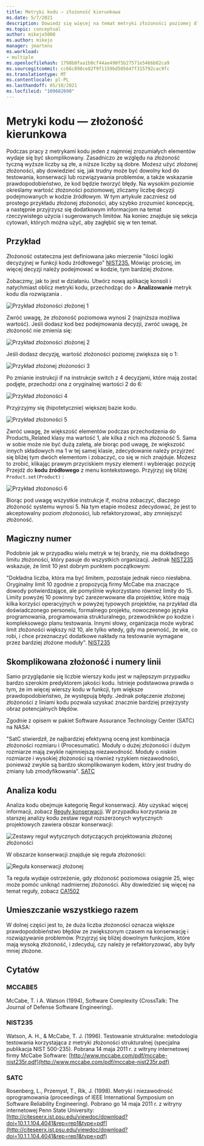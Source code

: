 ```yaml
---
title: Metryki kodu — złożoność kierunkowa
ms.date: 5/7/2021
description: Dowiedz się więcej na temat metryki złożoności poziomej dla metryk kodu w Visual Studio.
ms.topic: conceptual
author: mikejo5000
ms.author: mikejo
manager: jmartens
ms.workload:
- multiple
ms.openlocfilehash: 1798b0faa1b0cf44ae490f5b27571e5466b82ca9
ms.sourcegitcommit: cc66c898ce82f9f1159bd505647f315792cac9fc
ms.translationtype: MT
ms.contentlocale: pl-PL
ms.lasthandoff: 05/10/2021
ms.locfileid: "109682690"
---
```

# <a name="code-metrics---cyclomatic-complexity"></a>Metryki kodu — złożoność kierunkowa

Podczas pracy z metrykami kodu jeden z najmniej zrozumiałych elementów wydaje się być skomplikowany. Zasadniczo ze względu na złożoność tyczną wyższe liczby są złe, a niższe liczby są dobre. Możesz użyć złożonej złożoności, aby dowiedzieć się, jak trudny może być dowolny kod do testowania, konserwacji lub rozwiązywania problemów, a także wskazanie prawdopodobieństwo, że kod będzie tworzyć błędy. Na wysokim poziomie określamy wartość złożoności poziomowej, zliczamy liczbę decyzji podejmowanych w kodzie źródłowym. W tym artykule zaczniesz od prostego przykładu złożonej złożoności, aby szybko zrozumieć koncepcję, a następnie przyjrzysz się dodatkowym informacjom na temat rzeczywistego użycia i sugerowanych limitów. Na koniec znajduje się sekcja cytowań, których można użyć, aby zagłębić się w ten temat.

## <a name="example"></a>Przykład

Złożoność ostateczna jest definiowana jako mierzenie "ilości logiki decyzyjnej w funkcji kodu źródłowego" [NIST235.](#nist235) Mówiąc prościej, im więcej decyzji należy podejmować w kodzie, tym bardziej złożone.

Zobaczmy, jak to jest w działaniu. Utwórz nową aplikację konsoli i natychmiast oblicz metryki kodu, przechodząc do > **Analizowanie** metryk kodu dla rozwiązania .

![Przykład złożoności złożonej 1](media/cyclomatic-complexity-example-1.png)

Zwróć uwagę, że złożoność poziomowa wynosi 2 (najniższa możliwa wartość). Jeśli dodasz kod bez podejmowania decyzji, zwróć uwagę, że złożoność nie zmienia się:

![Przykład złożoności złożonej 2](media/cyclomatic-complexity-example-2.png)

Jeśli dodasz decyzję, wartość złożoności poziomej zwiększa się o 1:

![Przykład złożonej złożoności 3](media/cyclomatic-complexity-example-3.png)

Po zmianie instrukcji if na instrukcje switch z 4 decyzjami, które mają zostać podjęte, przechodzi ona z oryginalnej wartości 2 do 6:

![Przykład złożoności 4](media/cyclomatic-complexity-example-4.png)

Przyjrzyjmy się (hipotetycznie) większej bazie kodu.

![Przykład złożoności 5](media/cyclomatic-complexity-example-5.png)

Zwróć uwagę, że większość elementów podczas przechodzenia do Products_Related klasy ma wartość 1, ale kilka z nich ma złożoność 5. Sama w sobie może nie być dużą zaletą, ale biorąc pod uwagę, że większość innych składowych ma 1 w tej samej klasie, zdecydowanie należy przyjrzeć się bliżej tym dwóch elementom i zobaczyć, co się w nich znajduje. Możesz to zrobić, klikając prawym przyciskiem myszy element i wybierając pozycję Przejdź do **kodu źródłowego** z menu kontekstowego. Przyjrzyj się bliżej `Product.set(Product)` :

![Przykład złożoności 6](media/cyclomatic-complexity-example-6.png)

Biorąc pod uwagę wszystkie instrukcje if, można zobaczyć, dlaczego złożoność systemu wynosi 5. Na tym etapie możesz zdecydować, że jest to akceptowalny poziom złożoności, lub refaktoryzować, aby zmniejszyć złożoność.

## <a name="the-magic-number"></a>Magiczny numer

Podobnie jak w przypadku wielu metryk w tej branży, nie ma dokładnego limitu złożoności, który pasuje do wszystkich organizacji. Jednak [NIST235](#nist235) wskazuje, że limit 10 jest dobrym punktem początkowym:

"Dokładna liczba, która ma być limitem, pozostaje jednak nieco niesłabna. Oryginalny limit 10 zgodnie z propozycją firmy McCabe ma znaczące dowody potwierdzające, ale pomyślnie wykorzystano również limity do 15. Limity powyżej 10 powinny być zarezerwowane dla projektów, które mają kilka korzyści operacyjnych w powyżej typowych projektów, na przykład dla doświadczonego personelu, formalnego projektu, nowoczesnego języka programowania, programowania strukturalnego, przewodników po kodzie i kompleksowego planu testowania. Innymi słowy, organizacja może wybrać limit złożoności większy niż 10, ale tylko wtedy, gdy ma pewność, że wie, co robi, i chce przeznaczyć dodatkowe nakłady na testowanie wymagane przez bardziej złożone moduły". [NIST235](#nist235)

## <a name="cyclomatic-complexity-and-line-numbers"></a>Skomplikowana złożoność i numery linii

Samo przyglądanie się liczbie wierszy kodu jest w najlepszym przypadku bardzo szerokim predyktorem jakości kodu. Istnieje podstawowa prawda o tym, że im więcej wierszy kodu w funkcji, tym większe prawdopodobieństwo, że występują błędy. Jednak połączenie złożonej złożoności z liniami kodu pozwala uzyskać znacznie bardziej przejrzysty obraz potencjalnych błędów.

Zgodnie z opisem w pakiet Software Assurance Technology Center (SATC) na NASA:

"SatC stwierdził, że najbardziej efektywną oceną jest kombinacja złożoności rozmiaru i (Procesumatic). Moduły o dużej złożoności i dużym rozmiarze mają zwykle najmniejszą niezawodność. Moduły o niskim rozmiarze i wysokiej złożoności są również ryzykiem niezawodności, ponieważ zwykle są bardzo skomplikowanym kodem, który jest trudny do zmiany lub zmodyfikowania". [SATC](#satc)

## <a name="code-analysis"></a>Analiza kodu

Analiza kodu obejmuje kategorię Reguł konserwacji. Aby uzyskać więcej informacji, zobacz [Reguły konserwacji](/dotnet/fundamentals/code-analysis/quality-rules/maintainability-warnings). W przypadku korzystania ze starszej analizy kodu zestaw reguł rozszerzonych wytycznych projektowych zawiera obszar konserwacji:

![Zestawy reguł wytycznych dotyczących projektowania złożonej złożoności](media/cyclomatic-complexity-design-guidelines.png)

W obszarze konserwacji znajduje się reguła złożoności:

![Reguła konserwacji złożonej](media/cyclomatic-complexity-maintainability-rule.png)

Ta reguła wydaje ostrzeżenie, gdy złożoność poziomowa osiągnie 25, więc może pomóc uniknąć nadmiernej złożoności. Aby dowiedzieć się więcej na temat reguły, zobacz [CA1502](/dotnet/fundamentals/code-analysis/quality-rules/ca1502)

## <a name="putting-it-all-together"></a>Umieszczanie wszystkiego razem

W dolnej części jest to, że duża liczba złożoności oznacza większe prawdopodobieństwo błędów ze zwiększonym czasem na konserwację i rozwiązywanie problemów. Przyjrzyj się bliżej dowolnym funkcjiom, które mają wysoką złożoność, i zdecyduj, czy należy je refaktoryzować, aby były mniej złożone.

## <a name="citations"></a>Cytatów

### <a name="mccabe5"></a>MCCABE5

McCabe, T. i A. Watson (1994), Software Complexity (CrossTalk: The Journal of Defense Software Engineering).

### <a name="nist235"></a>NIST235

Watson, A. H., & McCabe, T. J. (1996). Testowanie strukturalne: metodologia testowania korzystająca z metryki złożoności strukturalnej (specjalna publikacja NIST 500-235). Pobrana 14 maja 2011 r. z witryny internetowej firmy McCabe Software: [http://www.mccabe.com/pdf/mccabe-nist235r.pdf](http://www.mccabe.com/pdf/mccabe-nist235r.pdf)

### <a name="satc"></a>SATC

Rosenberg, L., Przemysł, T., Rik, J. (1998). Metryki i niezawodność oprogramowania (proceedings of IEEE International Symposium on Software Reliability Engineering). Pobrano go 14 maja 2011 r. z witryny internetowej Penn State University: [http://citeseerx.ist.psu.edu/viewdoc/download?doi=10.1.1.104.4041&rep=rep1&type=pdf](http://citeseerx.ist.psu.edu/viewdoc/download?doi=10.1.1.104.4041&rep=rep1&type=pdf)